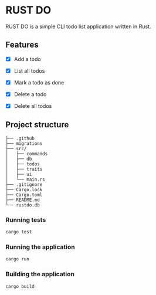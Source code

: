 # RUST DO

RUST DO is a simple CLI todo list application written in Rust.

## Features

- [x] Add a todo
- [x] List all todos
- [x] Mark a todo as done
- [X] Delete a todo
- [X] Delete all todos


## Project structure

```
├── .github
├── migrations
├── src/
│   ├── commands
│   ├── db
│   ├── todos
│   ├── traits
│   ├── ui
│   └── main.rs
├── .gitignore
├── Cargo.lock
├── Cargo.toml
├── README.md
└── rustdo.db
```

### Running tests

```bash
cargo test
```

### Running the application

```bash
cargo run
```

### Building the application

```bash
cargo build
```
